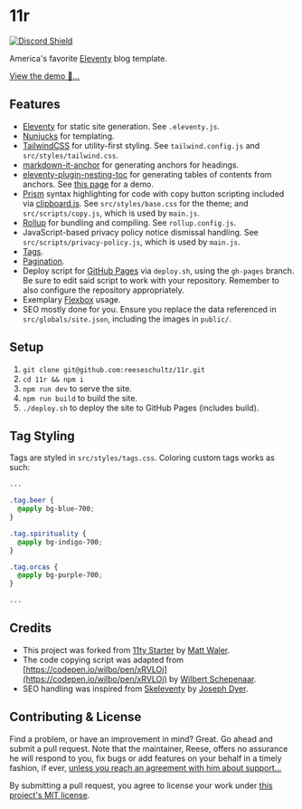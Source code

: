# 11r

[![Discord Shield](https://discordapp.com/api/guilds/732665868521177117/widget.png?style=shield)](https://discord.gg/CZ85mguYjK)

America's favorite [Eleventy](https://www.11ty.dev) blog template.

[View the demo 👀...](https://reeseschultz.github.io/11r/)

## Features

- [Eleventy](https://www.11ty.dev) for static site generation. See `.eleventy.js`.
- [Nunjucks](https://mozilla.github.io/nunjucks/) for templating.
- [TailwindCSS](https://tailwindcss.com/) for utility-first styling. See `tailwind.config.js` and `src/styles/tailwind.css`.
- [markdown-it-anchor](https://www.npmjs.com/package/markdown-it-anchor) for generating anchors for headings.
- [eleventy-plugin-nesting-toc](https://www.npmjs.com/package/eleventy-plugin-nesting-toc) for generating tables of contents from anchors. See [this page](https://reeseschultz.github.io/11r/post/lorem-ipsum/) for a demo.
- [Prism](https://prismjs.com/) syntax highlighting for code with copy button scripting included via [clipboard.js](https://clipboardjs.com/). See `src/styles/base.css` for the theme; and `src/scripts/copy.js`, which is used by `main.js`.
- [Rollup](https://rollupjs.org) for bundling and compiling. See `rollup.config.js`.
- JavaScript-based privacy policy notice dismissal handling. See `src/scripts/privacy-policy.js`, which is used by `main.js`.
- [Tags](https://www.11ty.dev/docs/collections/).
- [Pagination](https://www.11ty.dev/docs/pagination/).
- Deploy script for [GitHub Pages](https://pages.github.com/) via `deploy.sh`, using the `gh-pages` branch. Be sure to edit said script to work with your repository. Remember to also configure the repository appropriately.
- Exemplary [Flexbox](https://css-tricks.com/snippets/css/a-guide-to-flexbox/) usage.
- SEO mostly done for you. Ensure you replace the data referenced in `src/globals/site.json`, including the images in `public/`.

## Setup

1. `git clone git@github.com:reeseschultz/11r.git`
1. `cd 11r && npm i`
1. `npm run dev` to serve the site.
1. `npm run build` to build the site.
1. `./deploy.sh` to deploy the site to GitHub Pages (includes build).

## Tag Styling

Tags are styled in `src/styles/tags.css`. Coloring custom tags works as such:

```css
...

.tag.beer {
  @apply bg-blue-700;
}

.tag.spirituality {
  @apply bg-indigo-700;
}

.tag.orcas {
  @apply bg-purple-700;
}

...
```

## Credits

- This project was forked from [11ty Starter](https://github.com/mattwaler/eleventy-starter) by [Matt Waler](https://mattwaler.com/).
- The code copying script was adapted from [https://codepen.io/wilbo/pen/xRVLOj](https://codepen.io/wilbo/pen/xRVLOj) by [Wilbert Schepenaar](https://wilbert.dev/).
- SEO handling was inspired from [Skeleventy](https://github.com/josephdyer/skeleventy) by [Joseph Dyer](https://github.com/josephdyer).

## Contributing & License

Find a problem, or have an improvement in mind? Great. Go ahead and submit a pull request. Note that the maintainer, Reese, offers no assurance he will respond to you, fix bugs or add features on your behalf in a timely fashion, if ever, [unless you reach an agreement with him about support...](https://reese.codes)

By submitting a pull request, you agree to license your work under [this project's MIT license](https://github.com/reeseschultz/11r/blob/master/LICENSE).
